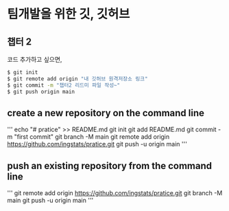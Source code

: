 # 팀개발을 위한 깃, 깃허브 
## 챕터 2

코드 추가하고 싶으면,

```sh
$ git init
$ git remote add origin "내 깃허브 원격저장소 링크"
$ git commit -m "챕터2 리드미 파일 작성~"
$ git push origin main
````


## create a new repository on the command line
'''
echo "# pratice" >> README.md
git init
git add README.md
git commit -m "first commit"
git branch -M main
git remote add origin https://github.com/ingstats/pratice.git
git push -u origin main
'''

## push an existing repository from the command line
'''
git remote add origin https://github.com/ingstats/pratice.git
git branch -M main
git push -u origin main
'''

